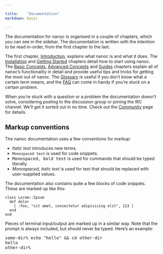 ```yaml
---

title:    "Documentation"
markdown: basic

---
```


The documentation for nanoc is organised in a couple of chapters, which you can see in the sidebar. The documentation is written with the intention to be read in-order, from the first chapter to the last.

The first chapter, [Introduction](/docs/1-introduction/), explains what nanoc is and what it does. The [Installation](/docs/2-installation/) and [Getting Started](/docs/3-getting-started) chapters detail how to start using nanoc. The [Basic Concepts](/docs/4-basic-concepts/), [Advanced Concepts](/docs/5-advanced-concepts) and [Guides](/docs/6-guides/) chapters explain all of nanoc’s functionality in detail and provide useful tips and tricks for getting the most out of nanoc. The [Glossary](/docs/7-glossary/) is useful if you don’t know what a certain term means, and the [FAQ](/docs/8-faq/) can come in handy if you’re stuck on a certain problem.

When you’re stuck with a question or a problem the documentation doesn’t solve, considering posting to the discussion group or joining the IRC channel. We’ll get it sorted out in no time. Check out the [Community](/community/) page for details.

Markup conventions
------------------

The nanoc documentation uses a few conventions for markup:

* <i>Italic text</i> introduces new terms.
* <code>Monospaced text</code> is used for code snippets.
* <kbd>Monospaced, bold text</kbd> is used for commands that should be typed literally.
* <var>Monospaced, italic text</var> is used for text that should be replaced with user-supplied values.

The documentation also contains quite a few blocks of code snippets. These are marked up like this:

<pre title="Title of the snippet"><code class="language-ruby">class Lorem::Ipsum
  def dolor
    [ :foo, "sit amet, consectetur adipisicing elit", 123 ]
  end
end</code></pre>

Pieces of terminal input/output are marked up in a similar way. Note that the prompt is always included, but should never be typed. Here’s an example:

<pre title="Title of the snippet"><span class="prompt">some-dir%</span> <kbd>echo "hello" &amp;&amp; cd other-dir</kbd>
hello
<span class="prompt">other-dir%</span></pre>
